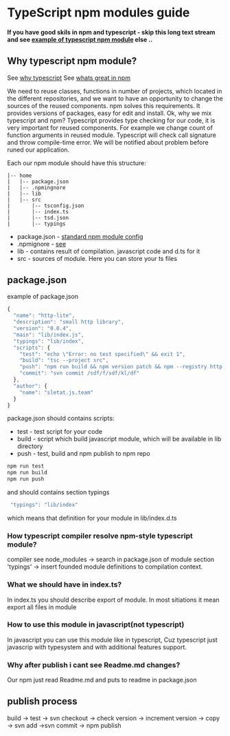 # TypeScript npm modules guide
#### If you have good skils in npm and typescript -  skip this long text stream and see [example of typescript npm module](https://github.com/stepancar/ts-team-npm-module) else ..
## Why typescript npm module?
See [why typescript](https://basarat.gitbooks.io/typescript/content/docs/why-typescript.html)
See [whats great in npm ](https://www.quora.com/Node-js/Whats-so-great-about-npm)

We need to reuse classes, functions in number of projects, which located in the different repositories, and we want to have an opportunity to change the sources of the reused components. npm solves this requirements. It provides versions of packages, easy for edit and install. Ok, why we mix typescript and npm? Typescript provides type checking for our code, it is very important for reused components. For example we change count of function arguments in reused module. Typescript will check call signature and throw compile-time error. We will be notified about problem before runed our application.



Each our npm module should have this structure:

    |-- home
    |   |-- package.json
    |   |-- .npmingnore
    |   |-- lib
    |   |-- src
    |       |-- tsconfig.json
    |       |-- index.ts
    |       |-- tsd.json
    |       |-- typings

* package.json - [standard npm module config](https://docs.npmjs.com/files/package.json)
* .npmignore - [see](https://docs.npmjs.com/misc/developers)
* lib - contains result of compilation. javascript code and d.ts for it
* src - sources of module. Here you can store your ts files

## package.json
example of package.json
```javascript
{
  "name": "http-lite",
  "description": "small http library",
  "version": "0.0.4",
  "main": "lib/index.js",
  "typings": "lib/index",
  "scripts": {
    "test": "echo \"Error: no test specified\" && exit 1",
    "build": "tsc --project src",
    "push": "npm run build && npm version patch && npm --registry http://registry.jsteam.sletat.ru publish",
    "commit": "svn commit /sdf/f/sdf/kl/df"
  },
  "author": {
    "name": "sletat.js.team"
  }
}
```
package.json should contains scripts:
* test  - test script for your code
* build - script which build javascript module, which will be available in lib directory
* push  - test, build and npm publish to npm repo

```javascript
npm run test
npm run build
npm run push

```
and should contains section typings
```javascript
 "typings": "lib/index"
```
which means that definition for your module in lib/index.d.ts

### How typescript compiler resolve npm-style typescript module?
compiler see node_modules -> search in package.json of module section 'typings' -> insert founded module definitions to compilation context.

### What we should have in index.ts? 
In index.ts you should describe export of module. In most sitiations it mean export all files in module


### How to use this module in javascript(not typescript)

In javascript you can use this module like in typescript, Cuz typescript just javascrip with typesystem and with additional features support.

### Why after publish i cant see Readme.md changes?

Our npm just read Readme.md and puts to readme in package.json 
 
## publish process
build -> test -> svn checkout -> check version -> increment version -> copy -> svn add ->svn commit -> npm publish  
